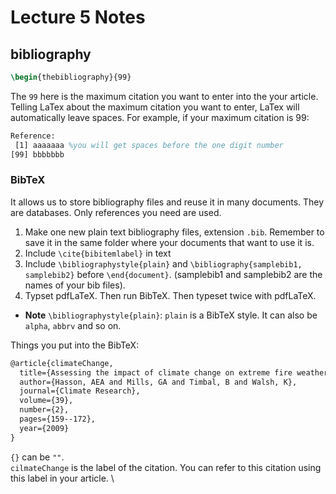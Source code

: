Lecture 5 Notes
===============

## bibliography
```LaTeX
\begin{thebibliography}{99}
```
The ``99`` here is the maximum citation you want to enter into the your article.\
Telling LaTex about the maximum citation you want to enter, LaTex will automatically leave spaces. For example, if your maximum citation is 99:
```LaTeX
Reference:
 [1] aaaaaaa %you will get spaces before the one digit number
[99] bbbbbbb
```

### BibTeX
It allows us to store bibliography files and reuse it in many documents. They are databases. Only references you need are used.
1. Make one new plain text bibliography files, extension ``.bib``. Remember to save it in the same folder where your documents that want to use it is.
2. Include ``\cite{bibitemlabel}`` in text
3. Include ``\bibliographystyle{plain}`` and ``\bibliography{samplebib1, samplebib2}`` before ``\end{document}``. (samplebib1 and samplebib2 are the names of your bib files).
4. Typset pdfLaTeX. Then run BibTeX. Then typeset twice with pdfLaTeX.
* **Note** ``\bibliographystyle{plain}``: ``plain`` is a BibTeX style. It can also be ``alpha``, ``abbrv`` and so on.

Things you put into the BibTeX:
```LaTeX
@article{climateChange,
  title={Assessing the impact of climate change on extreme fire weather events over southeastern Australia},
  author={Hasson, AEA and Mills, GA and Timbal, B and Walsh, K},
  journal={Climate Research},
  volume={39},
  number={2},
  pages={159--172},
  year={2009}
}
```
``{}`` can be ``""``.\
``cilmateChange`` is the label of the citation. You can refer to this citation using this label in your article. \
